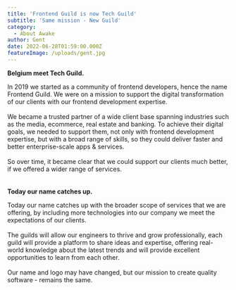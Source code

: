 ```yaml
---
title: 'Frontend Guild is now Tech Guild'
subtitle: 'Same mission - New Guild'
category:
  - About Awake
author: Gent
date: 2022-06-28T01:59:00.000Z
featureImage: /uploads/gent.jpg
---
```


**Belgium meet Tech Guild.**

In 2019 we started as a community of frontend developers, hence the name Frontend Guild. We were on a mission to support the digital transformation of our clients with our frontend development expertise. 
\
\
We became a trusted partner of a wide client base spanning industries such as the media, ecommerce, real estate and banking. To achieve their digital goals, we needed to support them, not only with frontend development expertise, but with a broad range of skills, so they could deliver faster and better enterprise-scale apps & services. 
\
\
So over time, it became clear that we could support our clients much better, if we offered a wider range of services.
\
\
\
**Today our name catches up.**

Today our name catches up with the broader scope of services that we are offering, by including more technologies into our company we meet the expectations of our clients. 
\
\
The guilds will allow our engineers to thrive and grow professionally, each guild will provide a platform to share ideas and expertise, offering real-world knowledge about the latest trends and will provide excellent opportunities to learn from each other. 
\
\
Our name and logo may have changed, but our mission to create quality software - remains the same.



